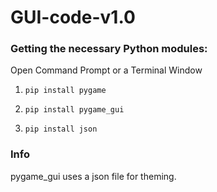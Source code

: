 # GUI-code-v1.0



<h3> Getting the necessary Python modules: </h3>
Open Command Prompt or a Terminal Window

1. `pip install pygame`

2. `pip install pygame_gui`

3. `pip install json`


<h3> Info </h3>
pygame_gui uses a json file for theming.
